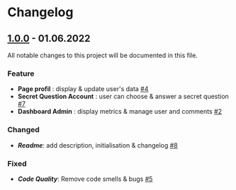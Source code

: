 # Changelog

## [1.0.0](https://github.com/PierrePocheron/Subarashii-FrontEnd/releases/tag/1.0.0) - 01.06.2022
All notable changes to this project will be documented in this file.


### Feature
- **Page profil** : display & update user's data [#4](https://github.com/PierrePocheron/Subarashii-FrontEnd/issues/4)
- **Secret Question Account** : user can choose & answer a secret question [#7](https://github.com/PierrePocheron/Subarashii-FrontEnd/issues/7)
- **Dashboard Admin** : display metrics & manage user and comments [#2](https://github.com/PierrePocheron/Subarashii-FrontEnd/issues/2)

### Changed 
- ***Readme***: add description, initialisation & changelog [#8](https://github.com/PierrePocheron/Subarashii-FrontEnd/issues/8)

### Fixed
- ***Code Quality***: Remove code smells & bugs [#5](https://github.com/PierrePocheron/Subarashii-FrontEnd/issues/5)
